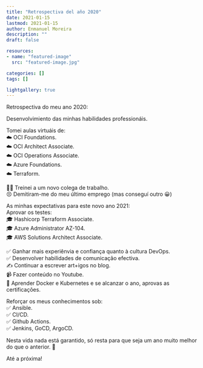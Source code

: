 ```yaml
---
title: "Retrospectiva del año 2020"
date: 2021-01-15
lastmod: 2021-01-15
author: Enmanuel Moreira
description: ""
draft: false

resources:
- name: "featured-image"
  src: "featured-image.jpg"

categories: []
tags: []

lightgallery: true
---
```


Retrospectiva do meu ano 2020:  

Desenvolvimiento das minhas habilidades professionáis.  

Tomei aulas virtuáis de:  
:cloud: OCI Foundations.  
:cloud: OCI Architect Associate.  
:cloud: OCI Operations Associate.  
:cloud: Azure Foundations.  
:cloud: Terraform.  

:man_teacher: Treinei a um novo colega de trabalho.  
:persevere: Demitiram-me do meu último emprego (mas conseguí outro :grinning:)  

As minhas expectativas para este novo ano 2021:  
Aprovar os testes:  
:mortar_board: Hashicorp Terraform Associate.  
:mortar_board: Azure Administrator AZ-104.  
:mortar_board: AWS Solutions Architect Associate.  

:white_check_mark: Ganhar mais experiênvia e confiança quanto à cultura DevOps.  
:white_check_mark: Desenvolver habilidades de comunicação efectiva.  
:writing_hand: Continuar a escrever art+igos no blog.  
:video_camera: Fazer conteúdo no Youtube.  
:whale: Aprender Docker e Kubernetes e se alcanzar o ano, aprovas as certificações.  

Reforçar os meus conhecimentos sob:  
:white_check_mark: Ansible.  
:white_check_mark: CI/CD.  
:white_check_mark: Github Actions.  
:white_check_mark: Jenkins, GoCD, ArgoCD.  

Nesta vida nada está garantido, só resta para que seja um ano muito melhor do que o anterior. :muscle:  

Até a próxima!
